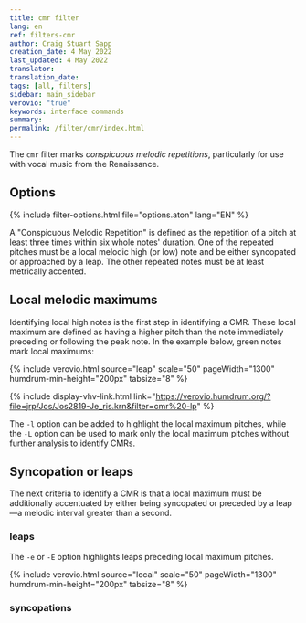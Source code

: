 ```yaml
---
title: cmr filter
lang: en
ref: filters-cmr
author: Craig Stuart Sapp
creation_date: 4 May 2022
last_updated: 4 May 2022
translator:
translation_date:
tags: [all, filters]
sidebar: main_sidebar
verovio: "true"
keywords: interface commands
summary:
permalink: /filter/cmr/index.html
---
```


The `cmr` filter marks *conspicuous melodic repetitions*,
particularly for use with vocal music from the Renaissance.

<h2> Options </h2>

{% include filter-options.html file="options.aton" lang="EN" %}

A "Conspicuous Melodic Repetition" is defined as the repetition of
a pitch at least three times within six whole notes' duration.  One
of the repeated pitches must be a local melodic high (or low) note
and be either syncopated or approached by a leap.  The other repeated
notes must be at least metrically accented.


<a name="option-l"></a>
<a name="option-L"></a>
## Local melodic maximums ##

Identifying local high notes is the first step in identifying a
CMR.  These local maximum are defined as having a higher pitch
than the note immediately preceding or following the peak note.
In the example below, green notes mark local maximums:

{% include verovio.html
	source="leap"
	scale="50"
	pageWidth="1300"
	humdrum-min-height="200px"
	tabsize="8"
%}
<script type="text/x-humdrum" id="leap">
**kern
*clefGv2
*k[]
*M2/1
*met(C|)
=10
1A
2r
2e
=11
1fN
1e
=12
1c
1fN
=13
1.e
2e
=14
1fN
1e
=15
[0c
=16
0c]
=
*-
!!!RDF**kern: N = marked note, color=limegreen
!!!verovio: spacingLinear 0.3
!!!verovio: spacingNonLinear 0.4
</script>

{% include display-vhv-link.html link="https://verovio.humdrum.org/?file=jrp/Jos/Jos2819-Je_ris.krn&filter=cmr%20-lp" %}

The `-l` option can be added to highlight the local maximum pitches,
while the `-L` option can be used to mark only the local maximum
pitches without further analysis to identify CMRs.


## Syncopation or leaps ##

The next criteria to identify a CMR is that a local maximum must
be additionally accentuated by either being syncopated or 
preceded by a leap&mdash;a melodic interval greater than a second.


<a name="option-e"></a>
<a name="option-E"></a>
### leaps ###

The `-e` or `-E` option highlights leaps preceding local maximum pitches.

{% include verovio.html
	source="local"
	scale="50"
	pageWidth="1300"
	humdrum-min-height="200px"
	tabsize="8"
%}
<script type="text/x-humdrum" id="local">
**kern
*clefGv2
*k[]
*M2/1
*met(C|)
=10
1A
2r
2e
=11
1fN
1e
=12
1cK
1fN
=13
1.e
2e
=14
1fN
1e
=15
[0c
=16
0c]
=
*-
!!!RDF**kern: N = marked note, color=limegreen
!!!RDF**kern: K = marked note, color=goldenrod
!!!verovio: spacingLinear 0.3
!!!verovio: spacingNonLinear 0.4
</script>



<a name="option-s"></a>
<a name="option-S"></a>
### syncopations ###



